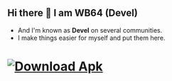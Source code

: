 ## Hi there 👋 I am WB64 (Devel)
- And I'm known as __Devel__ on several communities.
- I make things easier for myself and put them here.

# [![Download Apk](https://img.shields.io/badge/%20DOWNLOAD%20-wb64?style=for-the-badge&logo=Android&logoColor=green&logoSize=18&label=WINLATOR%20APK&labelColor=gray&color=66BA32)](https://github.com/winebox64/winlator?tab=readme-ov-file#play-your-favorite-games-anywhere-anytime)

